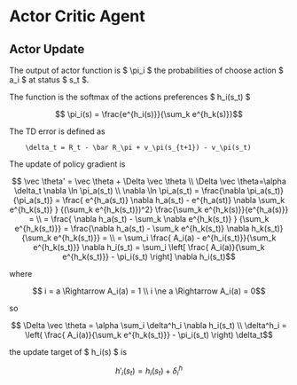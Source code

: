# Actor Critic Agent

## Actor Update

The output of actor function is $ \pi_i $ the probabilities of choose action $ a_i $ at status $ s_t $.

The function is the softmax of the actions preferences $ h_i(s_t) $

```math
    \pi_i(s) = \frac{e^{h_i(s)}}{\sum_k e^{h_k(s)}}
```

The TD error is defined as

```Math
    \delta_t = R_t - \bar R_\pi + v_\pi(s_{t+1}) - v_\pi(s_t)
```

The update of policy gradient is

```math
    \vec \theta' = \vec \theta + \Delta \vec \theta
    \\
    \Delta \vec \theta=\alpha \delta_t \nabla \ln \pi_a(s_t)
    \\
    \nabla \ln \pi_a(s_t) = \frac{\nabla \pi_a(s_t)}{\pi_a(s_t)} =
    \frac{
        e^{h_a(s_t)} \nabla h_a(s_t) - e^{h_a(st)} \nabla \sum_k e^{h_k(s_t)}
    } {(\sum_k e^{h_k(s_t)})^2}
    \frac{\sum_k e^{h_k(s)}}{e^{h_a(s)}} =
    \\
    =  \frac{
        \nabla h_a(s_t) - \sum_k \nabla e^{h_k(s_t)}
    } {\sum_k e^{h_k(s_t)}}
    = \frac{\nabla h_a(s_t) - \sum_k e^{h_k(s_t)} \nabla h_k(s_t)}{\sum_k e^{h_k(s_t)}} =
    \\
    = \sum_i \frac{ A_i(a) - e^{h_i(s_t)}}{\sum_k e^{h_k(s_t)}} \nabla h_i(s_t)
    = \sum_i
    \left[ \frac{ A_i(a)}{\sum_k e^{h_k(s_t)}} - \pi_i(s_t)
    \right] \nabla h_i(s_t)
```

where

```math
    i = a \Rightarrow A_i(a) = 1
    \\
    i \ne a \Rightarrow A_i(a) = 0
```

so

```math
    \Delta \vec \theta = \alpha \sum_i \delta^h_i \nabla h_i(s_t) \\
    \delta^h_i = \left(
        \frac{ A_i(a)}{\sum_k e^{h_k(s_t)}}  - \pi_i(s_t)
    \right) \delta_t
```

the update target of $ h_i(s) $ is

```math
    h'_i(s_t) = h_i(s_t) + \delta^h_i
```
